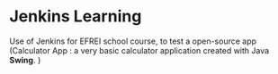 # Jenkins Learning
Use of Jenkins for EFREI school course, to test a open-source app (Calculator App : a very basic calculator application created with Java **Swing**. )

